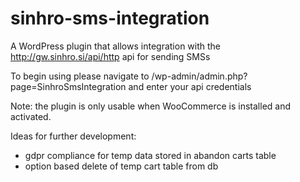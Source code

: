 # sinhro-sms-integration
A WordPress plugin that allows integration with the http://gw.sinhro.si/api/http api for sending SMSs

To begin using please navigate to /wp-admin/admin.php?page=SinhroSmsIntegration and enter your api credentials

Note: the plugin is only usable when WooCommerce is installed and activated.

Ideas for further development:

- gdpr compliance for temp data stored in abandon carts table
- option based delete of temp cart table from db
